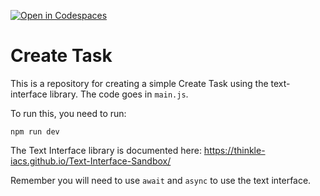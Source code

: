 [![Open in Codespaces](https://classroom.github.com/assets/launch-codespace-2972f46106e565e64193e422d61a12cf1da4916b45550586e14ef0a7c637dd04.svg)](https://classroom.github.com/open-in-codespaces?assignment_repo_id=18745176)
# Create Task

This is a repository for creating a simple Create Task using the text-interface library. The code goes in `main.js`.

To run this, you need to run:

```
npm run dev
```

The Text Interface library is documented here:
https://thinkle-iacs.github.io/Text-Interface-Sandbox/

Remember you will need to use `await` and `async` to use the text interface.
